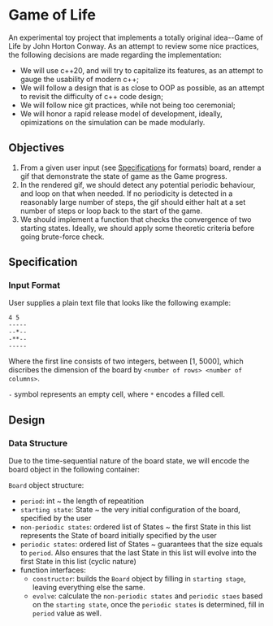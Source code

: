 # Game of Life
An experimental toy project that implements a totally original idea--Game of Life by John Horton Conway. As an attempt to review some nice practices, the following decisions are made regarding the implementation:
- We will use c++20, and will try to capitalize its features, as an attempt to gauge the usability of modern c++;
- We will follow a design that is as close to OOP as possible, as an attempt to revisit the difficulty of c++ code design;
- We will follow nice git practices, while not being too ceremonial;
- We will honor a rapid release model of development, ideally, opimizations on the simulation can be made modularly.


## Objectives
1. From a given user input (see [Specifications](#specifications) for formats) board, render a gif that demonstrate the state of game as the Game progress. 
2. In the rendered gif, we should detect any potential periodic behaviour, and loop on that when needed. If no periodicity is detected in a reasonably large number of steps, the gif should either halt at a set number of steps or loop back to the start of the game. 
3. We should implement a function that checks the convergence of two starting states. Ideally, we should apply some theoretic criteria before going brute-force check. 


## Specification

### Input Format
User supplies a plain text file that looks like the following example:
```
4 5
-----
--*--
-**--
-----
```
Where the first line consists of two integers, between [1, 5000], which discribes the dimension of the board by `<number of rows> <number of columns>`.

`-` symbol represents an empty cell, where `*` encodes a filled cell. 


## Design

### Data Structure
Due to the time-sequential nature of the board state, we will encode the board object in the following container: 

`Board` object structure:
- `period`: int ~ the length of repeatition
- `starting state`: State ~ the very initial configuration of the board, specified by the user
- `non-periodic states`: ordered list of States ~ the first State in this list represents the State of board initially specified by the user
- `periodic states`: ordered list of States ~ guarantees that the size equals to `period`. Also ensures that the last State in this list will evolve into the first State in this list (cyclic nature)
- function interfaces:
    - `constructor`: builds the `Board` object by filling in `starting stage`, leaving everything else the same. 
    - `evolve`: calculate the `non-periodic states` and `periodic staes` based on the `starting state`, once the `periodic states` is determined, fill in `period` value as well.

